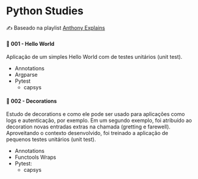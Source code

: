 Python Studies
=============================

:writing_hand:	Baseado na playlist [Anthony Explains](https://github.com/anthonywritescode/explains)

#### :pushpin:	001 - Hello World

Aplicação de um simples Hello World com de testes unitários (unit test).

- Annotations
- Argparse
- Pytest
  - capsys

#### :pushpin:	002 - Decorations

Estudo de decorations e como ele pode ser usado para aplicações como logs e autenticação, por exemplo. Em um segundo exemplo, foi atribuído ao decoration novas entradas extras na chamada (gretting e farewell). Aproveitando o contexto desenvolvido, foi treinado a aplicação de pequenos testes unitários (unit test).

- Annotations
- Functools Wraps
- Pytest:
  - capsys
